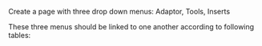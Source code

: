 Create a page with three drop down menus: Adaptor, Tools, Inserts

These three menus should be linked to one another according to following tables: